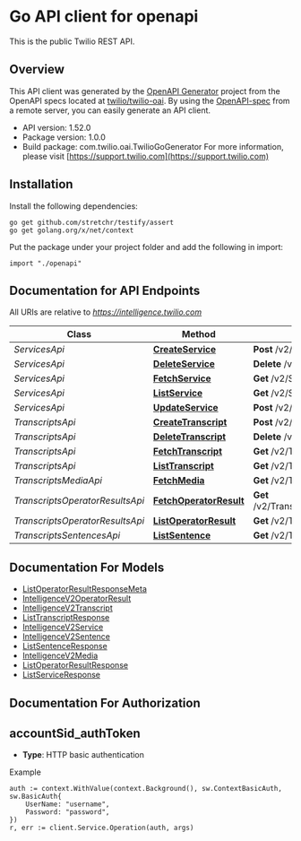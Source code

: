 # Go API client for openapi

This is the public Twilio REST API.

## Overview
This API client was generated by the [OpenAPI Generator](https://openapi-generator.tech) project from the OpenAPI specs located at [twilio/twilio-oai](https://github.com/twilio/twilio-oai/tree/main/spec).  By using the [OpenAPI-spec](https://www.openapis.org/) from a remote server, you can easily generate an API client.

- API version: 1.52.0
- Package version: 1.0.0
- Build package: com.twilio.oai.TwilioGoGenerator
For more information, please visit [https://support.twilio.com](https://support.twilio.com)

## Installation

Install the following dependencies:

```shell
go get github.com/stretchr/testify/assert
go get golang.org/x/net/context
```

Put the package under your project folder and add the following in import:

```golang
import "./openapi"
```

## Documentation for API Endpoints

All URIs are relative to *https://intelligence.twilio.com*

Class | Method | HTTP request | Description
------------ | ------------- | ------------- | -------------
*ServicesApi* | [**CreateService**](docs/ServicesApi.md#createservice) | **Post** /v2/Services | 
*ServicesApi* | [**DeleteService**](docs/ServicesApi.md#deleteservice) | **Delete** /v2/Services/{Sid} | 
*ServicesApi* | [**FetchService**](docs/ServicesApi.md#fetchservice) | **Get** /v2/Services/{Sid} | 
*ServicesApi* | [**ListService**](docs/ServicesApi.md#listservice) | **Get** /v2/Services | 
*ServicesApi* | [**UpdateService**](docs/ServicesApi.md#updateservice) | **Post** /v2/Services/{Sid} | 
*TranscriptsApi* | [**CreateTranscript**](docs/TranscriptsApi.md#createtranscript) | **Post** /v2/Transcripts | 
*TranscriptsApi* | [**DeleteTranscript**](docs/TranscriptsApi.md#deletetranscript) | **Delete** /v2/Transcripts/{Sid} | 
*TranscriptsApi* | [**FetchTranscript**](docs/TranscriptsApi.md#fetchtranscript) | **Get** /v2/Transcripts/{Sid} | 
*TranscriptsApi* | [**ListTranscript**](docs/TranscriptsApi.md#listtranscript) | **Get** /v2/Transcripts | 
*TranscriptsMediaApi* | [**FetchMedia**](docs/TranscriptsMediaApi.md#fetchmedia) | **Get** /v2/Transcripts/{Sid}/Media | 
*TranscriptsOperatorResultsApi* | [**FetchOperatorResult**](docs/TranscriptsOperatorResultsApi.md#fetchoperatorresult) | **Get** /v2/Transcripts/{TranscriptSid}/OperatorResults/{OperatorSid} | 
*TranscriptsOperatorResultsApi* | [**ListOperatorResult**](docs/TranscriptsOperatorResultsApi.md#listoperatorresult) | **Get** /v2/Transcripts/{TranscriptSid}/OperatorResults | 
*TranscriptsSentencesApi* | [**ListSentence**](docs/TranscriptsSentencesApi.md#listsentence) | **Get** /v2/Transcripts/{TranscriptSid}/Sentences | 


## Documentation For Models

 - [ListOperatorResultResponseMeta](docs/ListOperatorResultResponseMeta.md)
 - [IntelligenceV2OperatorResult](docs/IntelligenceV2OperatorResult.md)
 - [IntelligenceV2Transcript](docs/IntelligenceV2Transcript.md)
 - [ListTranscriptResponse](docs/ListTranscriptResponse.md)
 - [IntelligenceV2Service](docs/IntelligenceV2Service.md)
 - [IntelligenceV2Sentence](docs/IntelligenceV2Sentence.md)
 - [ListSentenceResponse](docs/ListSentenceResponse.md)
 - [IntelligenceV2Media](docs/IntelligenceV2Media.md)
 - [ListOperatorResultResponse](docs/ListOperatorResultResponse.md)
 - [ListServiceResponse](docs/ListServiceResponse.md)


## Documentation For Authorization



## accountSid_authToken

- **Type**: HTTP basic authentication

Example

```golang
auth := context.WithValue(context.Background(), sw.ContextBasicAuth, sw.BasicAuth{
    UserName: "username",
    Password: "password",
})
r, err := client.Service.Operation(auth, args)
```

